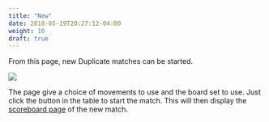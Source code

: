 ```yaml
---
title: "New"
date: 2018-05-19T20:27:12-04:00
weight: 10
draft: true
---
```



From this page, new Duplicate matches can be started.

<div class="withBorder">

<img src="../../../images/gen/NewDuplicate.png" />

</div>

The page give a choice of movements to use and the board set to use.  Just click the button in the table to start the match.  This will then display the [scoreboard page](../scoreboardcomplete/) of the new match.
